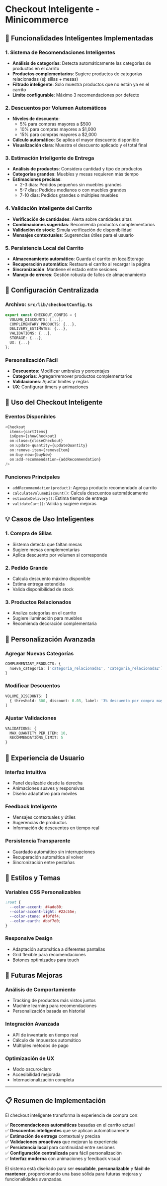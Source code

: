 # Checkout Inteligente - Minicommerce

## 🧠 Funcionalidades Inteligentes Implementadas

### 1. **Sistema de Recomendaciones Inteligentes**
- **Análisis de categorías**: Detecta automáticamente las categorías de productos en el carrito
- **Productos complementarios**: Sugiere productos de categorías relacionadas (ej: sillas + mesas)
- **Filtrado inteligente**: Solo muestra productos que no están ya en el carrito
- **Límite configurable**: Máximo 3 recomendaciones por defecto

### 2. **Descuentos por Volumen Automáticos**
- **Niveles de descuento**:
  - 5% para compras mayores a $500
  - 10% para compras mayores a $1,000
  - 15% para compras mayores a $2,000
- **Cálculo automático**: Se aplica el mayor descuento disponible
- **Visualización clara**: Muestra el descuento aplicado y el total final

### 3. **Estimación Inteligente de Entrega**
- **Análisis de productos**: Considera cantidad y tipo de productos
- **Categorías grandes**: Muebles y mesas requieren más tiempo
- **Estimaciones precisas**:
  - 2-3 días: Pedidos pequeños sin muebles grandes
  - 5-7 días: Pedidos medianos o con muebles grandes
  - 7-10 días: Pedidos grandes o múltiples muebles

### 4. **Validación Inteligente del Carrito**
- **Verificación de cantidades**: Alerta sobre cantidades altas
- **Combinaciones sugeridas**: Recomienda productos complementarios
- **Validación de stock**: Simula verificación de disponibilidad
- **Mensajes contextuales**: Sugerencias útiles para el usuario

### 5. **Persistencia Local del Carrito**
- **Almacenamiento automático**: Guarda el carrito en localStorage
- **Recuperación automática**: Restaura el carrito al recargar la página
- **Sincronización**: Mantiene el estado entre sesiones
- **Manejo de errores**: Gestión robusta de fallos de almacenamiento

## 🎯 Configuración Centralizada

### Archivo: `src/lib/checkoutConfig.ts`

```typescript
export const CHECKOUT_CONFIG = {
  VOLUME_DISCOUNTS: [...],
  COMPLEMENTARY_PRODUCTS: {...},
  DELIVERY_ESTIMATES: {...},
  VALIDATIONS: {...},
  STORAGE: {...},
  UX: {...}
};
```

### Personalización Fácil
- **Descuentos**: Modificar umbrales y porcentajes
- **Categorías**: Agregar/remover productos complementarios
- **Validaciones**: Ajustar límites y reglas
- **UX**: Configurar timers y animaciones

## 🚀 Uso del Checkout Inteligente

### Eventos Disponibles
```typescript
<Checkout 
  items={cartItems}
  isOpen={showCheckout}
  on:close={closeCheckout}
  on:update-quantity={updateQuantity}
  on:remove-item={removeItem}
  on:buy-now={buyNow}
  on:add-recommendation={addRecommendation}
/>
```

### Funciones Principales
- `addRecommendation(product)`: Agrega producto recomendado al carrito
- `calculateVolumeDiscount()`: Calcula descuentos automáticamente
- `estimateDelivery()`: Estima tiempo de entrega
- `validateCart()`: Valida y sugiere mejoras

## 💡 Casos de Uso Inteligentes

### 1. **Compra de Sillas**
- Sistema detecta que faltan mesas
- Sugiere mesas complementarias
- Aplica descuento por volumen si corresponde

### 2. **Pedido Grande**
- Calcula descuento máximo disponible
- Estima entrega extendida
- Valida disponibilidad de stock

### 3. **Productos Relacionados**
- Analiza categorías en el carrito
- Sugiere iluminación para muebles
- Recomienda decoración complementaria

## 🔧 Personalización Avanzada

### Agregar Nuevas Categorías
```typescript
COMPLEMENTARY_PRODUCTS: {
  nueva_categoria: ['categoria_relacionada1', 'categoria_relacionada2']
}
```

### Modificar Descuentos
```typescript
VOLUME_DISCOUNTS: [
  { threshold: 300, discount: 0.03, label: '3% descuento por compra mayor a $300' }
]
```

### Ajustar Validaciones
```typescript
VALIDATIONS: {
  MAX_QUANTITY_PER_ITEM: 10,
  RECOMMENDATIONS_LIMIT: 5
}
```

## 📱 Experiencia de Usuario

### **Interfaz Intuitiva**
- Panel deslizable desde la derecha
- Animaciones suaves y responsivas
- Diseño adaptativo para móviles

### **Feedback Inteligente**
- Mensajes contextuales y útiles
- Sugerencias de productos
- Información de descuentos en tiempo real

### **Persistencia Transparente**
- Guardado automático sin interrupciones
- Recuperación automática al volver
- Sincronización entre pestañas

## 🎨 Estilos y Temas

### **Variables CSS Personalizables**
```css
:root {
  --color-accent: #4ade80;
  --color-accent-light: #22c55e;
  --color-stone: #f0fdf4;
  --color-earth: #bbf7d0;
}
```

### **Responsive Design**
- Adaptación automática a diferentes pantallas
- Grid flexible para recomendaciones
- Botones optimizados para touch

## 🔮 Futuras Mejoras

### **Análisis de Comportamiento**
- Tracking de productos más vistos juntos
- Machine learning para recomendaciones
- Personalización basada en historial

### **Integración Avanzada**
- API de inventario en tiempo real
- Cálculo de impuestos automático
- Múltiples métodos de pago

### **Optimización de UX**
- Modo oscuro/claro
- Accesibilidad mejorada
- Internacionalización completa

---

## 📋 Resumen de Implementación

El checkout inteligente transforma la experiencia de compra con:

✅ **Recomendaciones automáticas** basadas en el carrito actual  
✅ **Descuentos inteligentes** que se aplican automáticamente  
✅ **Estimación de entrega** contextual y precisa  
✅ **Validaciones proactivas** que mejoran la experiencia  
✅ **Persistencia local** para continuidad entre sesiones  
✅ **Configuración centralizada** para fácil personalización  
✅ **Interfaz moderna** con animaciones y feedback visual  

El sistema está diseñado para ser **escalable**, **personalizable** y **fácil de mantener**, proporcionando una base sólida para futuras mejoras y funcionalidades avanzadas. 